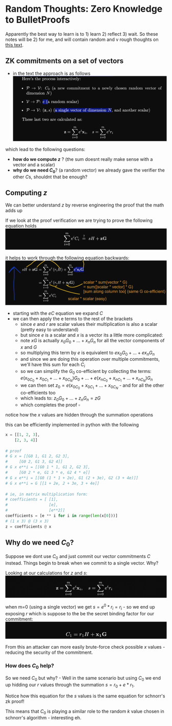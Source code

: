 # Random Thoughts: Zero Knowledge to BulletProofs 

Apparently the best way to learn is to 1) learn 2) reflect 3) wait. So these notes will be 2) for me, and will contain random and v rough thoughts on [this text](from0k2bp.pdf). 

## ZK commitments on a set of vectors 

- in the text the approach is as follows
![](2022-12-22-08-57-13.png)

which lead to the following questions:
- **how do we compute $z$** ? (the sum doesnt really make sense with a vector and a scalar)
- **why do we need $C_0$**? (a random vector) we already gave the verifier the other $C$s, shouldnt that be enough?

## Computing $z$

We can better understand $z$ by reverse engineering the proof that the math adds up

If we look at the proof verification we are trying to prove the following equation holds 
![](2022-12-22-09-02-07.png)

it helps to work through the following equation backwards:
![](2022-12-22-09-05-53.png)

- starting with the $eC$ equation we expand $C$
- we can then apply the e terms to the rest of the brackets 
  - since $e$ and $r$ are scalar values their multiplication is also a scalar (pretty easy to understand)
  - but since $e$ is a scalar and $x$ is a vector its a little more complicated:
  - note $xG$ is actually $x_0G_0 + ... + x_nG_n$ for all the vector components of $x$ and $G$ 
  - so multiplying this term by $e$ is equivalent to $ex_0G_0 + ... + ex_nG_n$ 
  - and since we are doing this operation over multiple commitments, we'll have this sum for each $C_i$ 
  - so we can simplify the $G_0$ co-efficient by collecting the terms: $e(x_{0{C_0}} + x_{0{C_1}} + ... + x_{0{C_N}})G_0 + ... + e(x_{n{C_0}} + x_{n{C_1}} + ... + x_{n{C_N}})G_n$
  - we can then set $z_0 = e(x_{0{C_0}} + x_{0{C_1}} + ... + x_{0{C_N}}$ - and for all the other co-efficients too
  - which leads to: $z_0G_0 + ... + z_nG_n = zG$
  - which completes the proof $\square$

notice how the $x$ values are hidden through the summation operations 

this can be efficiently implemented in python with the following 

```python 
x = [[1, 2, 3],
    [2, 3, 4]]

# proof 
# G x = [[G0 1, G1 2, G2 3],
#     [G0 2, G1 3, G2 4]]
# G x e**i = [[G0 1 * 1, G1 2, G2 3],
#     [G0 2 * e, G1 3 * e, G2 4 * e]]
# G x e**i = [[G0 (1 * 1 + 2e), G1 (2 + 3e), G2 (3 + 4e)]]
# G x e**i = G [[1 + 2e, 2 + 3e, 3 + 4e]]

# ie, in matrix multiplication form:
# coefficients = [ [1], 
#                  [e],
#                  [e**2]]
coefficients = [e ** i for i in range(len(x[0]))]
# (1 x 3) @ (3 x 3)
z = coefficients @ x
```

## Why do we need $C_0$?

Suppose we dont use $C_0$ and just commit our vector commitments $C$ instead. Things begin to break when we commit to a single vector. Why? 

Looking at our calculations for $z$ and $s$: 
![](2022-12-22-09-23-05.png)

when m=0 (using a single vector) we get $s= e^0 * r_i = r_i$ - so we end up exposing $r$ which is suppose to the be the secret binding factor for our commitment:
![](2022-12-22-09-24-58.png)

From this an attacker can more easily brute-force check possible $x$ values - reducing the security of the commitment. 

### How does $C_0$ help?

So we need $C_0$ but why? - Well in the same scenario but using $C_0$ we end up hidding our $r$ values through the summation $s = r_0 + e * r_1$. 

Notice how this equation for the $s$ values is the same equation for schnorr's zk proof!

This means that $C_0$ is playing a similar role to the random $k$ value chosen in schnorr's algorithm - interesting eh.

















